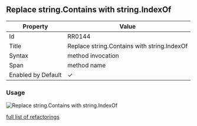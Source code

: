 ## Replace string\.Contains with string\.IndexOf

| Property           | Value                                         |
| ------------------ | --------------------------------------------- |
| Id                 | RR0144                                        |
| Title              | Replace string\.Contains with string\.IndexOf |
| Syntax             | method invocation                             |
| Span               | method name                                   |
| Enabled by Default | &#x2713;                                      |

### Usage

![Replace string.Contains with string.IndexOf](../../images/refactorings/ReplaceStringContainsWithStringIndexOf.png)

[full list of refactorings](Refactorings.md)